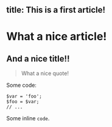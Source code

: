 title: This is a first article!
---
# What a nice article!

## And a nice title!!

> What a nice quote!

Some code:

    $var = 'foo';
    $foo = $var;
    // ...

Some inline `code`.
